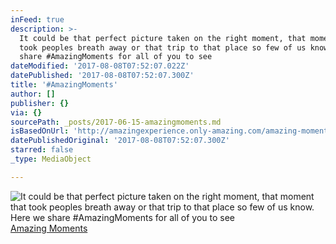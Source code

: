 ```yaml
---
inFeed: true
description: >-
  It could be that perfect picture taken on the right moment, that moment that
  took peoples breath away or that trip to that place so few of us know. Here we
  share #AmazingMoments for all of you to see
dateModified: '2017-08-08T07:52:07.022Z'
datePublished: '2017-08-08T07:52:07.300Z'
title: '#AmazingMoments'
author: []
publisher: {}
via: {}
sourcePath: _posts/2017-06-15-amazingmoments.md
isBasedOnUrl: 'http://amazingexperience.only-amazing.com/amazing-moments'
datePublishedOriginal: '2017-08-08T07:52:07.300Z'
starred: false
_type: MediaObject

---
```

![It could be that perfect picture taken on the right moment, that moment that took peoples breath away or that trip to that place so few of us know. Here we share #AmazingMoments for all of you to see](https://the-grid-user-content.s3-us-west-2.amazonaws.com/86b2f0e8-9bfb-441e-b336-5d31f1879bd3.jpg)
[Amazing Moments][0]

[0]: http://amazingexperience.only-amazing.com/amazing-moments/